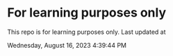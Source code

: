 # For learning purposes only
This repo is for learning purposes only.
Last updated at

Wednesday, August 16, 2023 4:39:44 PM

